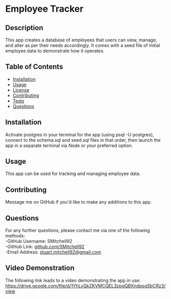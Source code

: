 # Employee Tracker


## Description

This app creates a database of employees that users can view, manage, and alter as per their needs accordingly.  It comes with a seed file of initial employee data to demonstrate how it operates.

## Table of Contents

- [Installation](#installation)
- [Usage](#usage)
- [License](#license)
- [Contributing](#contributing)
- [Tests](#tests)
- [Questions](#questions)

## Installation

Activate postgres in your terminal for the app (using psql -U postgres), connect to the schema.sql and seed.sql files in that order, then launch the app in a separate terminal via Node or your preferred option.

## Usage

This app can be used for tracking and managing employee data.

## Contributing

Message me on GitHub if you'd like to make any additions to this app.

## Questions

For any further questions, please contact me via one of the following methods: <br/>
-GitHub Username: SMitchell92  <br/>
-GitHub Link: [github.com/SMitchell92](github.com/SMitchell92) <br/>
-Email Address: stuart.mitchell92@gmail.com  <br/>


## Video Demonstration

The following link leads to a video demonstrating the app in use: <br/>
https://drive.google.com/file/d/1YhLvQkZKVMCQEL3zpqQBXndpsqSbCRz3/view